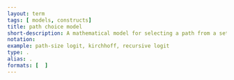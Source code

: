 ```yaml
---
layout: term
tags: [ models, constructs]
title: path choice model
short-description: A mathematical model for selecting a path from a set of feasible choices.  Examples include the recursive logit model, path-size logit model, Kirchhoff model.
notation:
example: path-size logit, kirchhoff, recursive logit
type: .
alias: .
formats: [  ]
---
```

